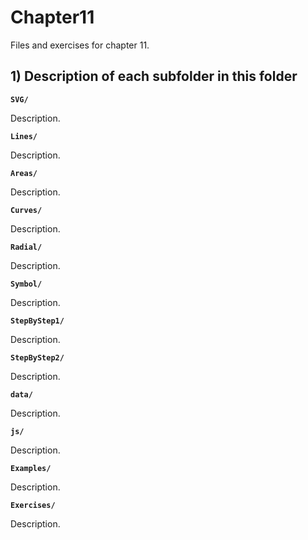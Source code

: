 # Chapter11

Files and exercises for chapter 11.

## 1) Description of each subfolder in this folder

__`SVG/`__

Description.

__`Lines/`__

Description.

__`Areas/`__

Description.

__`Curves/`__

Description.

__`Radial/`__

Description.

__`Symbol/`__

Description.

__`StepByStep1/`__

Description.

__`StepByStep2/`__

Description.

__`data/`__

Description.

__`js/`__

Description.

__`Examples/`__

Description.

__`Exercises/`__

Description.


